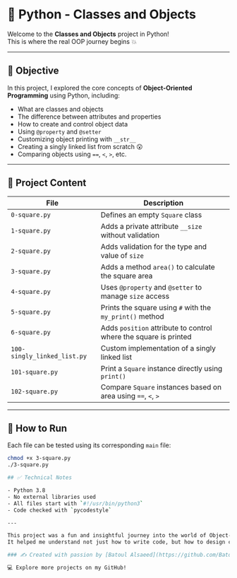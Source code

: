 # 🐍 Python - Classes and Objects

Welcome to the **Classes and Objects** project in Python!  
This is where the real OOP journey begins 💥

---

## 🎯 Objective

In this project, I explored the core concepts of **Object-Oriented Programming** using Python, including:

- What are classes and objects
- The difference between attributes and properties
- How to create and control object data
- Using `@property` and `@setter`
- Customizing object printing with `__str__`
- Creating a singly linked list from scratch 😮
- Comparing objects using `==`, `<`, `>`, etc.

---

## 📁 Project Content

| File | Description |
|------|-------------|
| `0-square.py` | Defines an empty `Square` class |
| `1-square.py` | Adds a private attribute `__size` without validation |
| `2-square.py` | Adds validation for the type and value of `size` |
| `3-square.py` | Adds a method `area()` to calculate the square area |
| `4-square.py` | Uses `@property` and `@setter` to manage `size` access |
| `5-square.py` | Prints the square using `#` with the `my_print()` method |
| `6-square.py` | Adds `position` attribute to control where the square is printed |
| `100-singly_linked_list.py` | Custom implementation of a singly linked list |
| `101-square.py` | Print a `Square` instance directly using `print()` |
| `102-square.py` | Compare `Square` instances based on area using `==`, `<`, `>` |

---

## 🚀 How to Run

Each file can be tested using its corresponding `main` file:

```bash
chmod +x 3-square.py
./3-square.py

## ✅ Technical Notes

- Python 3.8  
- No external libraries used  
- All files start with `#!/usr/bin/python3`  
- Code checked with `pycodestyle`

---

This project was a fun and insightful journey into the world of Object-Oriented Programming with Python.  
It helped me understand not just how to write code, but how to design clean, reusable, and scalable solutions. 💡✨

### ✍️ Created with passion by [Batoul Alsaeed](https://github.com/Batoul-Alsaeed)

💻 Explore more projects on my GitHub!

